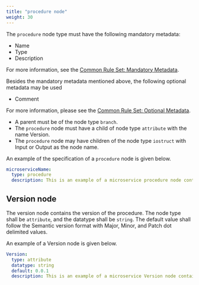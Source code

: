 ```yaml
---
title: "procedure node"
weight: 30
---
```


The `procedure` node type must have the following mandatory metadata:
- Name
- Type
- Description

For more information, see the [Common Rule Set: Mandatory Metadata](/hierarchical_information_model/common_rule_set/basics#mandatory-metadata).

Besides the mandatory metadata mentioned above, the following optional metadata may be used
- Comment

For more information, please see the [Common Rule Set: Optional Metadata](/hierarchical_information_model/common_rule_set/basics#optional-metadata).

- A parent must be of the node type `branch`.
- The `procedure` node must have a child of node type `attribute` with the name Version.
- The `procedure` node may have children of the node type `iostruct` with Input or Output as the node name.

An example of the specification of a `procedure` node is given below.
```YAML
microserviceName:
  type: procedure
  description: This is an example of a microservice procedure node containing its mandatory metadata.
```

## Version node
The version node contains the version of the procedure.
The node type shall be `attribute`, and the datatype shall be `string`.
The default value shall follow the Semantic version format with Major, Minor, and Patch dot delimited values.

An example of a Version node is given below.
```YAML
Version:
  type: attribute
  datatype: string
  default: 0.0.1
  description: This is an example of a microservice Version node containing its mandatory metadata.
```

